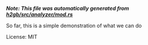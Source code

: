 ***Note: This file was automatically generated from [h2gb/src/analyzer/mod.rs](/h2gb/src/analyzer/mod.rs)***

So far, this is a simple demonstration of what we can do

License: MIT
